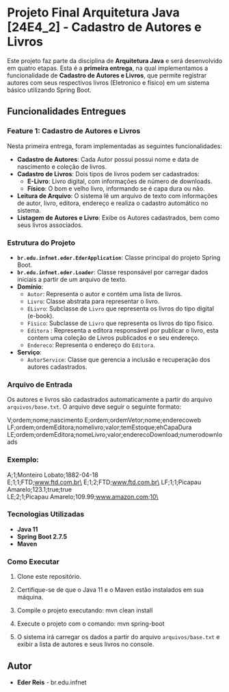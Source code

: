 # Projeto Final Arquitetura Java [24E4_2] - Cadastro de Autores e Livros

Este projeto faz parte da disciplina de **Arquitetura Java** e será desenvolvido em quatro etapas. Esta é a **primeira entrega**, na qual implementamos a funcionalidade de **Cadastro de Autores e Livros**, que permite registrar autores com seus respectivos livros (Eletronico e físico) em um sistema básico utilizando Spring Boot.

## Funcionalidades Entregues

### Feature 1: Cadastro de Autores e Livros
Nesta primeira entrega, foram implementadas as seguintes funcionalidades:

- **Cadastro de Autores**: Cada Autor possui possui nome e data de nascimento e coleção de livros.
- **Cadastro de Livros**: Dois tipos de livros podem ser cadastrados:
  - **E-Livro**: Livro digital, com informações de número de downloads.
  - **Físico**: O bom e velho livro, informando se é capa dura ou não.
- **Leitura de Arquivo**: O sistema lê um arquivo de texto com informações de autor, livro, editora, endereço e realiza o cadastro automático no sistema.
- **Listagem de Autores e Livro**: Exibe os Autores cadastrados, bem como seus livros associados.

### Estrutura do Projeto

- **`br.edu.infnet.eder.EderApplication`**: Classe principal do projeto Spring Boot.
- **`br.edu.infnet.eder.Loader`**: Classe responsável por carregar dados iniciais a partir de um arquivo de texto.
- **Domínio**:
  - `Autor`: Representa o autor e contém uma lista de livros.
  - `Livro`: Classe abstrata para representar o livro.
  - `ELivro`: Subclasse de `Livro` que representa os livros do tipo digital (e-book).
  - `Fisico`: Subclasse de `Livro` que representa os livros do tipo fisico.
  - `Editora` : Representa a editora responsável por publicar o livro, esta contem uma coleção de Livros publicados e o seu endereço.
  - `Endereco`: Representa o endereço do `Editora`.
- **Serviço**:
  - `AutorService`: Classe que gerencia a inclusão e recuperação dos autores cadastrados.

### Arquivo de Entrada

Os autores e livros são cadastrados automaticamente a partir do arquivo `arquivos/base.txt`. O arquivo deve seguir o seguinte formato: 

V;ordem;nome;nascimento
E;ordem;ordemVetor;nome;enderecoweb
LF;ordem;ordemEditora;nomelivro;valor;temEstoque;ehCapaDura
LE;ordem;ordemEditora;nomeLivro;valor;enderecoDownload;numerodownloads

### Exemplo:

A;1;Monteiro Lobato;1882-04-18\
E;1;1;FTD;www.ftd.com.br\
E;1;2;FTD;www.ftd.com.br\
LF;1;1;Picapau Amarelo;123.1;true;true\
LE;2;1;Picapau Amarelo;109.99;www.amazon.com;10\



### Tecnologias Utilizadas

- **Java 11**
- **Spring Boot 2.7.5**
- **Maven**

### Como Executar

1. Clone este repositório.
2. Certifique-se de que o Java 11 e o Maven estão instalados em sua máquina.
3. Compile o projeto executando:
mvn clean install

4. Execute o projeto com o comando:
mvn spring-boot

5. O sistema irá carregar os dados a partir do arquivo `arquivos/base.txt` e exibir a lista de autores e seus livros no console.

## Autor

- **Eder Reis** - br.edu.infnet
